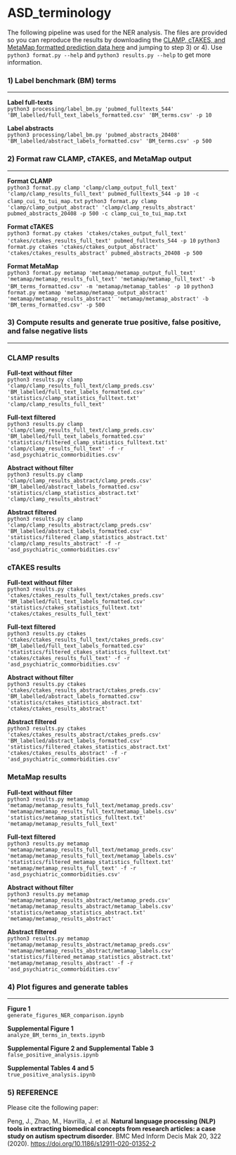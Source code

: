 # ASD_terminology

The following pipeline was used for the NER analysis. The files are provided so you can reproduce the results by downloading the [CLAMP, cTAKES, and MetaMap formatted prediction data here](https://drive.google.com/file/d/1eCLLxvbCbwZ0ewGfNITa_GyZkNf8-f_9/view?usp=sharing) and jumping to step 3) or 4). Use `python3 format.py --help` and `python3 results.py --help` to get more information.

### 1) Label benchmark (BM) terms 
------

**Label full-texts**  
`python3 processing/label_bm.py 'pubmed_fulltexts_544' 'BM_labelled/full_text_labels_formatted.csv' 'BM_terms.csv' -p 10`

**Label abstracts**  
`python3 processing/label_bm.py 'pubmed_abstracts_20408' 'BM_labelled/abstract_labels_formatted.csv' 'BM_terms.csv' -p 500`


### 2) Format raw CLAMP, cTAKES, and MetaMap output  
------

**Format CLAMP**  
`python3 format.py clamp 'clamp/clamp_output_full_text' 'clamp/clamp_results_full_text' pubmed_fulltexts_544 -p 10 -c clamp_cui_to_tui_map.txt`
`python3 format.py clamp 'clamp/clamp_output_abstract' 'clamp/clamp_results_abstract' pubmed_abstracts_20408 -p 500 -c clamp_cui_to_tui_map.txt`

**Format cTAKES**   
`python3 format.py ctakes 'ctakes/ctakes_output_full_text' 'ctakes/ctakes_results_full_text' pubmed_fulltexts_544 -p 10`
`python3 format.py ctakes 'ctakes/ctakes_output_abstract' 'ctakes/ctakes_results_abstract' pubmed_abstracts_20408 -p 500`

**Format MetaMap**  
`python3 format.py metamap 'metamap/metamap_output_full_text' 'metamap/metamap_results_full_text' 'metamap/metamap_full_text' -b 'BM_terms_formatted.csv' -m 'metamap/metamap_tables' -p 10`
`python3 format.py metamap 'metamap/metamap_output_abstract' 'metamap/metamap_results_abstract' 'metamap/metamap_abstract' -b 'BM_terms_formatted.csv' -p 500`


### 3) Compute results and generate true positive, false positive, and false negative lists  
------

### CLAMP results  

**Full-text without filter**  
`python3 results.py clamp 'clamp/clamp_results_full_text/clamp_preds.csv' 'BM_labelled/full_text_labels_formatted.csv' 'statistics/clamp_statistics_fulltext.txt' 'clamp/clamp_results_full_text'`

**Full-text filtered**  
`python3 results.py clamp 'clamp/clamp_results_full_text/clamp_preds.csv' 'BM_labelled/full_text_labels_formatted.csv' 'statistics/filtered_clamp_statistics_fulltext.txt' 'clamp/clamp_results_full_text' -f -r 'asd_psychiatric_commorbidities.csv'`

**Abstract without filter**  
`python3 results.py clamp 'clamp/clamp_results_abstract/clamp_preds.csv' 'BM_labelled/abstract_labels_formatted.csv' 'statistics/clamp_statistics_abstract.txt' 'clamp/clamp_results_abstract'`

**Abstract filtered**  
`python3 results.py clamp 'clamp/clamp_results_abstract/clamp_preds.csv' 'BM_labelled/abstract_labels_formatted.csv' 'statistics/filtered_clamp_statistics_abstract.txt' 'clamp/clamp_results_abstract' -f -r 'asd_psychiatric_commorbidities.csv'`


### cTAKES results

**Full-text without filter**  
`python3 results.py ctakes 'ctakes/ctakes_results_full_text/ctakes_preds.csv' 'BM_labelled/full_text_labels_formatted.csv' 'statistics/ctakes_statistics_fulltext.txt' 'ctakes/ctakes_results_full_text'`

**Full-text filtered**  
`python3 results.py ctakes 'ctakes/ctakes_results_full_text/ctakes_preds.csv' 'BM_labelled/full_text_labels_formatted.csv' 'statistics/filtered_ctakes_statistics_fulltext.txt' 'ctakes/ctakes_results_full_text' -f -r 'asd_psychiatric_commorbidities.csv'`

**Abstract without filter**  
`python3 results.py ctakes 'ctakes/ctakes_results_abstract/ctakes_preds.csv' 'BM_labelled/abstract_labels_formatted.csv' 'statistics/ctakes_statistics_abstract.txt' 'ctakes/ctakes_results_abstract'`

**Abstract filtered**   
`python3 results.py ctakes 'ctakes/ctakes_results_abstract/ctakes_preds.csv' 'BM_labelled/abstract_labels_formatted.csv' 'statistics/filtered_ctakes_statistics_abstract.txt' 'ctakes/ctakes_results_abstract' -f -r 'asd_psychiatric_commorbidities.csv'`


### MetaMap results

**Full-text without filter**  
`python3 results.py metamap 'metamap/metamap_results_full_text/metamap_preds.csv' 'metamap/metamap_results_full_text/metamap_labels.csv' 'statistics/metamap_statistics_fulltext.txt' 'metamap/metamap_results_full_text'`

**Full-text filtered**  
`python3 results.py metamap 'metamap/metamap_results_full_text/metamap_preds.csv' 'metamap/metamap_results_full_text/metamap_labels.csv' 'statistics/filtered_metamap_statistics_fulltext.txt' 'metamap/metamap_results_full_text' -f -r 'asd_psychiatric_commorbidities.csv'`

**Abstract without filter**  
`python3 results.py metamap 'metamap/metamap_results_abstract/metamap_preds.csv' 'metamap/metamap_results_abstract/metamap_labels.csv' 'statistics/metamap_statistics_abstract.txt' 'metamap/metamap_results_abstract'`

**Abstract filtered**  
`python3 results.py metamap 'metamap/metamap_results_abstract/metamap_preds.csv' 'metamap/metamap_results_abstract/metamap_labels.csv' 'statistics/filtered_metamap_statistics_abstract.txt' 'metamap/metamap_results_abstract' -f -r 'asd_psychiatric_commorbidities.csv'`


### 4) Plot figures and generate tables 
------

**Figure 1**  
`generate_figures_NER_comparison.ipynb`

**Supplemental Figure 1**  
`analyze_BM_terms_in_texts.ipynb`

**Supplemental Figure 2 and Supplemental Table 3**  
`false_positive_analysis.ipynb`

**Supplemental Tables 4 and 5**  
`true_positive_analysis.ipynb`

### 5) REFERENCE
Please cite the following paper:

Peng, J., Zhao, M., Havrilla, J. et al. **Natural language processing (NLP) tools in extracting biomedical concepts from research articles: a case study on autism spectrum disorder**. BMC Med Inform Decis Mak 20, 322 (2020). https://doi.org/10.1186/s12911-020-01352-2
